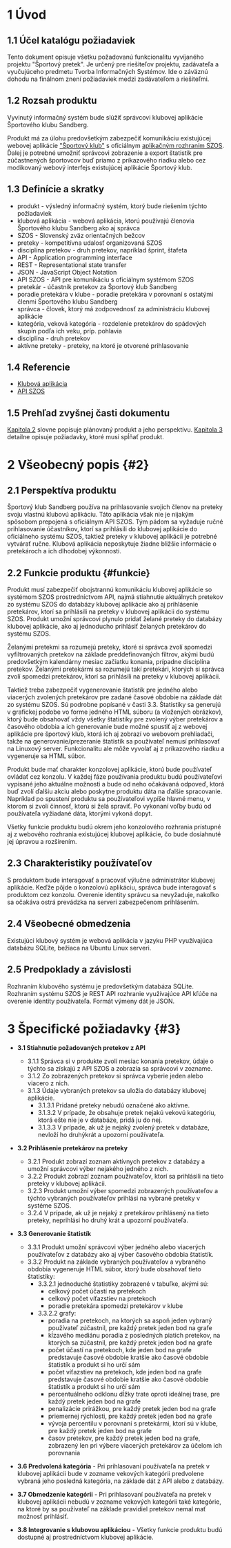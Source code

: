 # 1 Úvod

## 1.1 Účel katalógu požiadaviek

Tento dokument opisuje všetku požadovanú funkcionalitu vyvíjaného projektu "Športový pretek". Je určený pre riešiteľov
projektu, zadávateľa a vyučujúceho predmetu Tvorba Informačných Systémov. Ide o záväznú dohodu na finálnom znení
požiadaviek medzi zadávateľom a riešiteľmi.

## 1.2 Rozsah produktu

Vyvinutý informačný systém bude slúžiť správcovi klubovej aplikácie Športového klubu Sandberg.

Produkt má za úlohu predovšetkým zabezpečiť komunikáciu existujúcej webovej aplikácie ["Športový klub"][KA] s
oficiálnym [aplikačným rozhraním SZOS][API SZOS]. Ďalej je potrebné umožniť správcovi zobrazenie a export štatistík pre
zúčastnených športovcov buď priamo z príkazového riadku alebo cez modikovaný webový interfejs existujúcej aplikácie
Športový klub.

## 1.3 Definície a skratky

- produkt - výsledný informačný systém, ktorý bude riešením týchto požiadaviek
- klubová aplikácia - webová aplikácia, ktorú používajú členovia Športového klubu Sandberg ako aj správca
- SZOS - Slovenský zväz orientačných bežcov
- preteky - kompetitívna udalosť organizovaná SZOS
- disciplína pretekov - druh pretekov, napríklad šprint, štafeta
- API - Application programming interface
- REST - Representational state transfer
- JSON - JavaScript Object Notation
- API SZOS - API pre komunikáciu s oficiálnym systémom SZOS
- pretekár - účastník pretekov za Športový klub Sandberg
- poradie pretekára v klube - poradie pretekára v porovnaní s ostatými členmi Športového klubu Sandberg
- správca - človek, ktorý má zodpovednosť za administráciu klubovej aplikácie
- kategória, veková kategória - rozdelenie pretekárov do spádových skupín podľa ich veku, príp. pohlavia
- disciplína - druh pretekov
- aktívne preteky - preteky, na ktoré je otvorené prihlasovanie

## 1.4 Referencie

[KA]: https://github.com/TIS2017/SportovyKlub "Klubová aplikácia"

[API SZOS]: https://is.orienteering.sk/api "API SZOS"

- [Klubová aplikácia][KA]
- [API SZOS][API SZOS]

## 1.5 Prehľad zvyšnej časti dokumentu

[Kapitola 2](#2) slovne popisuje plánovaný produkt a jeho perspektívu. [Kapitola 3](#3) detailne opisuje požiadavky,
ktoré musí spĺňať produkt.

# 2 Všeobecný popis {#2}

## 2.1 Perspektíva produktu

Športový klub Sandberg používa na prihlasovanie svojich členov na preteky svoju vlastnú klubovú aplikáciu. Táto
aplikácia však nie je nijakým spôsobom prepojená s oficiálnym API SZOS. Tým pádom sa vyžaduje ručné prihlasovanie
účastníkov, ktorí sa prihlásili do klubovej aplikácie do oficiálneho systému SZOS, taktiež preteky v klubovej aplikácii
je potrebné vytvárať ručne. Klubová aplikácia neposkytuje žiadne bližšie informácie o pretekároch a ich dlhodobej
výkonnosti.

## 2.2 Funkcie produktu {#funkcie}

Produkt musí zabezpečiť obojstrannú komunikáciu klubovej aplikácie so systémom SZOS prostredníctvom API, najmä
stiahnutie aktuálnych pretekov zo systému SZOS do databázy klubovej aplikácie ako aj prihlásenie pretekárov, ktorí sa
prihlásili na preteky v klubovej aplikácii do systému SZOS. Produkt umožní správcovi plynulo pridať želané preteky do
databázy klubovej aplikácie, ako aj jednoducho prihlásiť želaných pretekárov do systému SZOS.

Želanými pretekmi sa rozumejú preteky, ktoré si správca zvolí spomedzi vyfiltrovaných pretekov na základe
preddefinovaných filtrov, akými budú predovšetkým kalendárny mesiac začiatku konania, prípadne disciplína pretekov.
Želanými pretekármi sa rozumejú takí pretekári, ktorých si správca zvolí spomedzi pretekárov, ktorí sa prihlásili na
preteky v klubovej aplikácii.

Taktiež treba zabezpečiť vygenerovanie štatistík pre jedného alebo viacerých zvolených pretekárov pre zadané časové
obdobie na základe dát zo systému SZOS. Sú podrobne popísané v časti 3.3. Štatistiky sa generujú v grafickej podobe
vo forme jedného HTML súboru (a vložených obrázkov), ktorý bude obsahovať vždy všetky štatistiky pre zvolený výber
pretekárov a časového obdobia a ich generovanie bude možné spustiť aj z webovej aplikácie pre športový klub, ktorá ich
aj zobrazí vo webovom prehliadači, takže na generovanie/prezeranie štatistík sa používateľ nemusí prihlasovať na
Linuxový server. Funkcionalitu ale môže vyvolať aj z príkazového riadku a vygeneruje sa HTML súbor.

Produkt bude mať charakter konzolovej aplikácie, ktorú bude používateľ ovládať cez konzolu. V každej fáze používania
produktu budú používateľovi vypísané jeho aktuálne možnosti a bude od neho očakávaná odpoveď, ktorá buď zvolí ďalšiu
akciu alebo poskytne produktu dáta na ďalšie spracovanie. Napríklad po spustení produktu sa používateľovi vypíše hlavné
menu, v ktorom si zvolí činnosť, ktorú si želá spraviť. Po vykonaní voľby budú od používateľa vyžiadané dáta, ktorými
vykoná dopyt.

Všetky funkcie produktu budú okrem jeho konzolového rozhrania prístupné aj z webového rozhrania existujúcej klubovej
aplikácie, čo bude dosiahnuté jej úpravou a rozšírením.

## 2.3 Charakteristiky používateľov

S produktom bude interagovať a pracovať výlučne administrátor klubovej aplikácie. Keďže pôjde o konzolovú aplikáciu,
správca bude interagovať s produktom cez konzolu. Overenie identity správcu sa nevyžaduje, nakoľko sa očakáva ostrá
prevádzka na serveri zabezpečenom prihlásením.

## 2.4 Všeobecné obmedzenia

Existujúci klubový systém je webová aplikácia v jazyku PHP využívajúca databázu SQLite, bežiaca na Ubuntu Linux serveri.

## 2.5 Predpoklady a závislosti

Rozhraním klubového systému je predovšetkým databáza SQLite. Rozhraním systému SZOS je REST API rozhranie využívajúce
API kľúče na overenie identity používateľa. Formát výmeny dát je JSON.

# 3 Špecifické požiadavky {#3}

- **3.1 Stiahnutie požadovaných pretekov z API**
    + 3.1.1 Správca si v produkte zvolí mesiac konania pretekov, údaje o týchto sa získajú z API SZOS a zobrazia sa
      správcovi v zozname.
    + 3.1.2 Zo zobrazených pretekov si správca vyberie jeden alebo viacero z nich.
    + 3.1.3 Údaje vybraných pretekov sa uložia do databázy klubovej aplikácie.
        + 3.1.3.1 Pridané preteky nebudú označené ako aktívne.
        + 3.1.3.2 V prípade, že obsahuje pretek nejakú vekovú kategóriu, ktorá ešte nie je v databáze, pridá ju do nej.
        + 3.1.3.3 V prípade, ak už je nejaký zvolený pretek v databáze, nevloží ho druhýkrát a upozorní používateľa.

- **3.2 Prihlásenie pretekárov na preteky**
    + 3.2.1 Produkt zobrazí zoznam aktívnych pretekov z databázy a umožní správcovi výber nejakého jedného z nich.
    + 3.2.2 Produkt zobrazí zoznam používateľov, ktorí sa prihlásili na tieto preteky v klubovej aplikácii.
    + 3.2.3 Produkt umožní výber spomedzi zobrazených používateľov a týchto vybraných používateľov prihlási na vybrané
      preteky v systéme SZOS.
    + 3.2.4 V prípade, ak už je nejaký z pretekárov prihlásený na tieto preteky, neprihlási ho druhý krát a upozorní
      používateľa.

- **3.3 Generovanie štatistík**
    + 3.3.1 Produkt umožní správcovi výber jedného alebo viacerých používateľov z databázy ako aj výber časového obdobia
      štatistík.
    + 3.3.2 Produkt na základe vybraných používateľov a vybraného obdobia vygeneruje HTML súbor, ktorý bude obsahovať
      tieto štatistiky:
        + 3.3.2.1 jednoduché štatistiky zobrazené v tabuľke, akými sú:
            + celkový počet účastí na pretekoch
            + celkový počet víťazstiev na pretekoch
            + poradie pretekára spomedzi pretekárov v klube
        + 3.3.2.2 grafy:
            + poradia na pretekoch, na ktorých sa aspoň jeden vybraný používateľ zúčastnil, pre každý pretek jeden bod
              na grafe
            + kĺzavého mediánu poradia z posledných piatich pretekov, na ktorých sa zúčastnil, pre každý pretek jeden
              bod na grafe
            + počet účastí na pretekoch, kde jeden bod na grafe predstavuje časové obdobie kratšie ako časové obdobie
              štatistík a produkt si ho určí sám
            + počet víťazstiev na pretekoch, kde jeden bod na grafe predstavuje časové obdobie kratšie ako časové
              obdobie štatistík a produkt si ho určí sám
            + percentuálneho odklonu dĺžky trate oproti ideálnej trase, pre každý pretek jeden bod na grafe
            + penalizácie prirážkou, pre každý pretek jeden bod na grafe
            + priemernej rýchlosti, pre každý pretek jeden bod na grafe
            + vývoja percentilu v porovnaní s pretekármi, ktorí sú v klube, pre každý pretek jeden bod na grafe
            + časov pretekov, pre každý pretek jeden bod na grafe, zobrazený len pri výbere viacerých pretekárov za
              účelom ich porovnania

- **3.6 Predvolená kategória** - Pri prihlasovaní používateľa na pretek v klubovej aplikácii bude v zozname vekových
  kategórii predvolene vybraná jeho posledná kategória, na základe dát z API alebo z databázy.

- **3.7 Obmedzenie kategórii** - Pri prihlasovaní používateľa na pretek v klubovej aplikácii nebudú v zozname vekových
  kategórii také kategórie, na ktoré by sa používateľ na základe pravidiel pretekov nemal mať možnosť prihlásiť.

- **3.8 Integrovanie s klubovou aplikáciou** - Všetky funkcie produktu budú dostupné aj prostredníctvom klubovej aplikácie.
